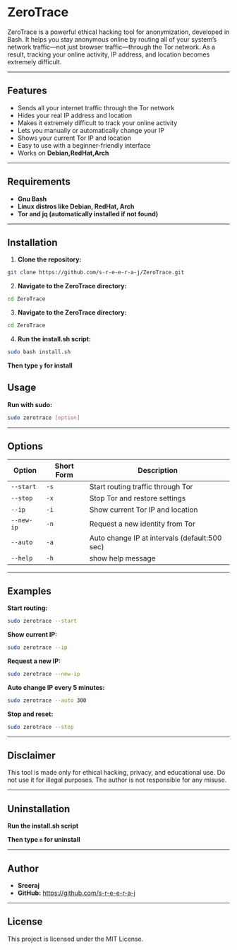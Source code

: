 # ZeroTrace

ZeroTrace is a powerful ethical hacking tool for anonymization, developed in Bash. It helps you stay anonymous online by routing all of your system’s network traffic—not just browser traffic—through the Tor network. As a result, tracking your online activity, IP address, and location becomes extremely difficult.

---

## Features

- Sends all your internet traffic through the Tor network
- Hides your real IP address and location
- Makes it extremely difficult to track your online activity
- Lets you manually or automatically change your IP
- Shows your current Tor IP and location
- Easy to use with a beginner-friendly interface
- Works on **Debian,RedHat,Arch** 

---

## Requirements
- **Gnu Bash**
- **Linux distros like Debian, RedHat, Arch** 
- **Tor and jq (automatically installed if not found)**

---

## Installation

1. **Clone the repository:**
```bash
git clone https://github.com/s-r-e-e-r-a-j/ZeroTrace.git
```
2. **Navigate to the ZeroTrace directory:**
```bash
cd ZeroTrace
```
3. **Navigate to the ZeroTrace directory:**
```bash
cd ZeroTrace
```
4. **Run the install.sh script:**
```bash
sudo bash install.sh
```
**Then type `y` for install**

## Usage

**Run with sudo:**
```bash
sudo zerotrace [option]
```
---

## Options

| Option             | Short Form | Description                                   |
|--------------------|------------|-----------------------------------------------|
| `--start`          | `-s`       | Start routing traffic through Tor             |
| `--stop`           | `-x`       | Stop Tor and restore settings                 |
| `--ip`             | `-i`       | Show current Tor IP and location              |
| `--new-ip`         | `-n`       | Request a new identity from Tor               |
| `--auto`           | `-a`       | Auto change IP at intervals (default:500 sec) |
| `--help`           | `-h`       | show help message                             |

---

## Examples
**Start routing:**

```bash
sudo zerotrace --start
```

**Show current IP:**

```bash
sudo zerotrace --ip
```
**Request a new IP:**

```bash
sudo zerotrace --new-ip
```

**Auto change IP every 5 minutes:**

```bash
sudo zerotrace --auto 300
```

**Stop and reset:**

```bash
sudo zerotrace --stop
```
---

## Disclaimer
This tool is made only for ethical hacking, privacy, and educational use. Do not use it for illegal purposes. The author is not responsible for any misuse.

---

## Uninstallation

**Run the install.sh script**

**Then type `n` for uninstall**

---

## Author
- **Sreeraj**
- **GitHub:** https://github.com/s-r-e-e-r-a-j 

--- 

## License
This project is licensed under the MIT License.
